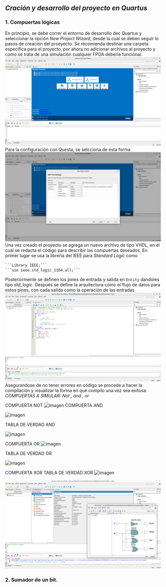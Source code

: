 *Cración y desarrollo del proyecto en Quartus*
-
### 1. Compuertas lógicas

En principio, se debe correr el entorno de desarrollo dec Quartus y seleccionar la opción *New Project Wizard*, desde la cual se deben seguir lo pasos de creación del proeyecto. Se recomienda destinar una carpeta específica para el proyecto, por ahora no adicionar archivos al proyecto y como se trata de una simulación cualquier FPGA debería funcionar.
![Figura 1](imagenes/figura1.png)
Para la configuración con Questa, se selcciona de esta forma
![Figura 2](imagenes/figura2.png)
Una vez creado el proyecto se agrega un nuevo archivo de tipo VHDL, en el cual se redacta el código para describir las compuertas deseados.
En primer lugar se usa la libreria del IEEE para *Standard Logic* como
  
    ```Library IEEE;```
    ```use ieee.std_logic_1164.all;```
Posteriormente se definen los pines de entrada y salida en ```Entity``` dandoles tipo *std_logic*. Después se define la arquitectura como el flujo de datos para estos pines, con cada salida como la operación de las entradas
![Figura 3](imagenes/figura3.png)
Asegurandose de no tener errores en código se procede a hacer la compilación y visualizar la forma en qué compilo una vez sea exitosa.
*COMPUERTAS A SIMULAR: Not , and , or*

COMPUERTA NOT
![imagen](https://github.com/Juanseyanez/ElectronicaDigital1-G2-E3/assets/150001189/9af03a8d-529b-42c3-8296-d5c6bde38ee9)
COMPUERTA AND

![imagen](https://github.com/Juanseyanez/ElectronicaDigital1-G2-E3/assets/150001189/817b261b-6fb9-434f-8073-ba444ce19592)

TABLA DE VERDAD AND

![imagen](https://github.com/Juanseyanez/ElectronicaDigital1-G2-E3/assets/150001189/7fb79d37-37dc-43f7-9887-bf98367563b2)

COMPUERTA OR
![imagen](https://github.com/Juanseyanez/ElectronicaDigital1-G2-E3/assets/150001189/a9a1183d-e47d-4e12-bdcf-fb9a8bb9369d)

TABLA DE VERDAD OR

![imagen](https://github.com/Juanseyanez/ElectronicaDigital1-G2-E3/assets/150001189/da9fdb6c-8980-44ec-a95b-aae573077b2c)

COMPUERTA XOR
TABLA DE VERDAD XOR
![imagen](https://github.com/Juanseyanez/ElectronicaDigital1-G2-E3/assets/150001189/646083b4-994d-4852-9581-3d924a10bb33)


![Figura 4](imagenes/figura4.png)

### 2. Sumador de un bit.

